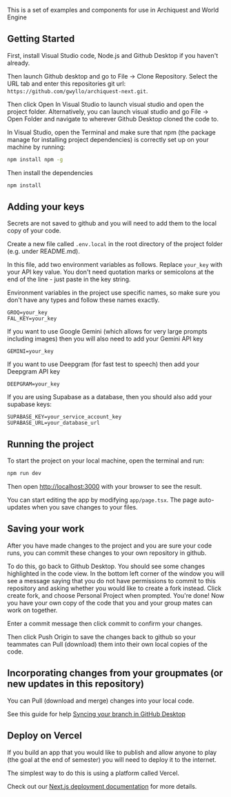 This is a set of examples and components for use in Archiquest and World Engine

## Getting Started

First, install Visual Studio code, Node.js and Github Desktop if you haven't already.

Then launch Github desktop and go to File -> Clone Repository. Select the URL tab and enter this repositories git url: `https://github.com/gwyllo/archiquest-next.git`.

Then click Open In Visual Studio to launch visual studio and open the project folder. Alternatively, you can launch visual studio and go File -> Open Folder and navigate to wherever Github Desktop cloned the code to.

In Visual Studio, open the Terminal and make sure that npm (the package manage for installing project dependencies) is correctly set up on your machine by running:

```bash
npm install npm -g
```

Then install the dependencies

```bash
npm install
```

## Adding your keys

Secrets are not saved to github and you will need to add them to the local copy of your code.

Create a new file called `.env.local` in the root directory of the project folder (e.g. under README.md).

In this file, add two environment variables as follows. Replace `your_key` with your API key value. You don't need quotation marks or semicolons at the end of the line - just paste in the key string.

Environment variables in the project use specific names, so make sure you don't have any types and follow these names exactly.

```JS
GROQ=your_key
FAL_KEY=your_key
```

If you want to use Google Gemini (which allows for very large prompts including images) then you will also need to add your Gemini API key

```JS
GEMINI=your_key
```

If you want to use Deepgram (for fast test to speech) then add your Deepgram API key

```JS
DEEPGRAM=your_key
```

If you are using Supabase as a database, then you should also add your supabase keys:

```JS
SUPABASE_KEY=your_service_account_key
SUPABASE_URL=your_database_url
```

## Running the project

To start the project on your local machine, open the terminal and run:

```bash
npm run dev
```

Then open [http://localhost:3000](http://localhost:3000) with your browser to see the result.

You can start editing the app by modifying `app/page.tsx`. The page auto-updates when you save changes to your files.

## Saving your work

After you have made changes to the project and you are sure your code runs, you can commit these changes to your own repository in github.

To do this, go back to Github Desktop. You should see some changes highlighted in the code view. In the bottom left corner of the window you will see a message saying that you do not have permissions to commit to this repository and asking whether you would like to create a fork instead. Click create fork, and choose Personal Project when prompted. You're done! Now you have your own copy of the code that you and your group mates can work on together.

Enter a commit message then click commit to confirm your changes.

Then click Push Origin to save the changes back to github so your teammates can Pull (download) them into their own local copies of the code.

## Incorporating changes from your groupmates (or new updates in this repository)

You can Pull (download and merge) changes into your local code.

See this guide for help [Syncing your branch in GitHub Desktop](https://docs.github.com/en/desktop/working-with-your-remote-repository-on-github-or-github-enterprise/syncing-your-branch-in-github-desktop)

## Deploy on Vercel

If you build an app that you would like to publish and allow anyone to play (the goal at the end of semester) you will need to deploy it to the internet.

The simplest way to do this is using a platform called Vercel.

Check out our [Next.js deployment documentation](https://nextjs.org/docs/deployment) for more details.
